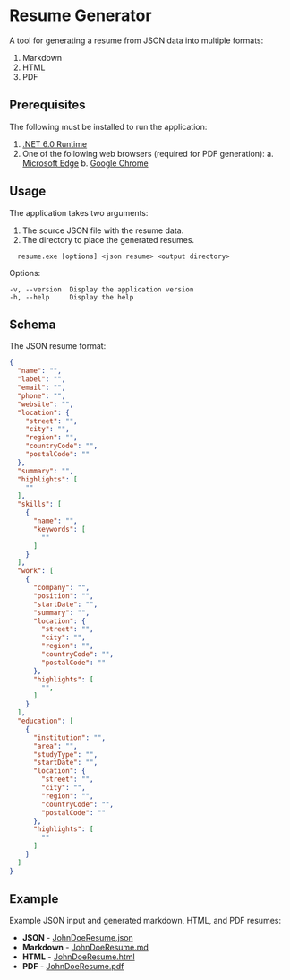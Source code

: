 # Resume Generator

A tool for generating a resume from JSON data into multiple formats:

1. Markdown
2. HTML
3. PDF

## Prerequisites

The following must be installed to run the application:

1. [.NET 6.0 Runtime](https://dotnet.microsoft.com/download/dotnet/5.0)
2. One of the following web browsers (required for PDF generation):
   a. [Microsoft Edge](https://www.microsoft.com/en-us/edge/download)
   b. [Google Chrome](https://www.google.com/chrome/)

## Usage

The application takes two arguments:

1. The source JSON file with the resume data.
2. The directory to place the generated resumes.

```shell
  resume.exe [options] <json resume> <output directory>
```

Options:

```shell
-v, --version  Display the application version
-h, --help     Display the help
```

## Schema

The JSON resume format:

```json
{
  "name": "",
  "label": "",
  "email": "",
  "phone": "",
  "website": "",
  "location": {
    "street": "",
    "city": "",
    "region": "",
    "countryCode": "",
    "postalCode": ""
  },
  "summary": "",
  "highlights": [
    ""
  ],
  "skills": [
    {
      "name": "",
      "keywords": [
        ""
      ]
    }
  ],
  "work": [
    {
      "company": "",
      "position": "",
      "startDate": "",
      "summary": "",
      "location": {
        "street": "",
        "city": "",
        "region": "",
        "countryCode": "",
        "postalCode": ""
      },
      "highlights": [
        "",
      ]
    }
  ],
  "education": [
    {
      "institution": "",
      "area": "",
      "studyType": "",
      "startDate": "",
      "location": {
        "street": "",
        "city": "",
        "region": "",
        "countryCode": "",
        "postalCode": ""
      },
      "highlights": [
        ""
      ]
    }
  ]
}
```

## Example

Example JSON input and generated markdown, HTML, and PDF resumes:

- **JSON** - [JohnDoeResume.json](Example/JohnDoeResume.json)
- **Markdown** - [JohnDoeResume.md](Example/JohnDoeResume.md)
- **HTML** - [JohnDoeResume.html](Example/JohnDoeResume.html)
- **PDF** - [JohnDoeResume.pdf](Example/JohnDoeResume.pdf)
